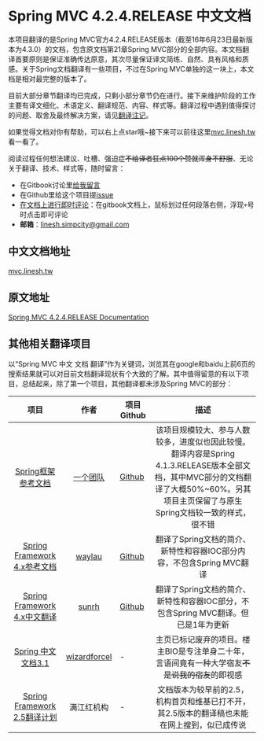 # Spring MVC 4.2.4.RELEASE 中文文档

本项目翻译的是Spring MVC官方4.2.4.RELEASE版本（截至16年6月23日最新版本为4.3.0）的文档，包含原文档第21章Spring MVC部分的全部内容。本文档翻译首要原则是保证准确传达原意，其次尽量保证译文简练、自然、具有风格和质感。关于Spring文档翻译有一些项目，不过在Spring MVC单独的这一块上，本文档是相对最完整的版本了。

目前大部分章节翻译均已完成，只剩小部分章节仍在进行。接下来维护阶段的工作主要有译文细化、术语定义、翻译规范、内容、样式等。翻译过程中遇到值得探讨的问题、取舍及最终解决方案，请见[翻译注记](NOTES.md)。

如果觉得文档对你有帮助，可以右上点star哦~接下来可以前往这里[mvc.linesh.tw](http://mvc.linesh.tw)看一看了。

阅读过程任何想法建议、吐槽、强迫症~~不给译者狂点100个赞就浑身不舒服~~、无论关于翻译、技术、样式等，随时留言：
* 在Gitbook讨论里[给我留言](https://www.gitbook.com/book/linesh/spring-mvc-documentation-linesh-translation/discussions)
* 在Github里给这个项目提[issue](https://github.com/linesh-simplicity/gitbook-translation-spring-mvc-documentation/issues)
* [在文档上进行即时评论](http://mvc.linesh.tw)：在gitbook文档上，鼠标划过任何段落右侧，浮现`+`号时点击即可评论
* **邮箱**：linesh.simpcity@gmail.com

## 中文文档地址
[mvc.linesh.tw](http://mvc.linesh.tw)

## 原文地址
[Spring MVC 4.2.4.RELEASE Documentation](http://docs.spring.io/spring-framework/docs/4.2.4.RELEASE/spring-framework-reference/html/mvc.html)

## 其他相关翻译项目

以“Spring MVC 中文 文档 翻译”作为关键词，浏览其在google和baidu上前6页的搜索结果就可以对目前文档翻译现状有个大致的了解。其中值得留意的有以下项目，总结起来，除了第一个项目，其他翻译都未涉及Spring MVC的部分：

| 项目 | 作者 | 项目Github | 描述 |
| :---: | :---: | --- | :---: |
| [Spring框架参考文档](http://spring.cndocs.tk) | [一个团队](http://blog.csdn.net/isea533/article/details/50450289) | [Github](http://git.oschina.net/free/spring-framework-reference) | 该项目规模较大、参与人数较多，进度似也因此较慢。翻译内容是Spring 4.1.3.RELEASE版本全部文档，其中MVC部分的文档翻译了大概50%~60%。另其项目主页保留了与原生Spring文档较一致的样式，很不错 |
| [Spring Framework 4.x参考文档](https://waylau.gitbooks.io/spring-framework-4-reference/content/) | [waylau](https://github.com/waylau) | [Github](https://github.com/waylau/spring-framework-4-reference) | 翻译了Spring文档的简介、新特性和容器IOC部分内容，不包含Spring MVC翻译 |
| [Spring Framework 4.x中文翻译](https://sunrh.gitbooks.io/spring4-reference-chinese/content/) | [sunrh](https://github.com/sunrh) | [Github](https://github.com/sunrh/spring-reference-chinese) | 翻译了Spring文档的简介、新特性和容器IOC部分，不包含Spring MVC翻译。但已是1年为更新 |
| [Spring 中文文档3.1](https://wizardforcel.gitbooks.io/spring-doc-3x/content/) | [wizardforcel](https://github.com/wizardforcel) | - | 主页已标记废弃的项目。楼主BIO是专注单身二十年，言语间竟有一种大学宿友~~不是说我的宿友~~的即视感 |
| [Spring Framework 2.5翻译计划](http://javasalatu.iteye.com/blog/1212618) | 满江红机构 | - | 文档版本为较早前的2.5，机构首页和维基已打不开，其2.5版本的翻译稿也未能在网上搜到，似已成传说 |
